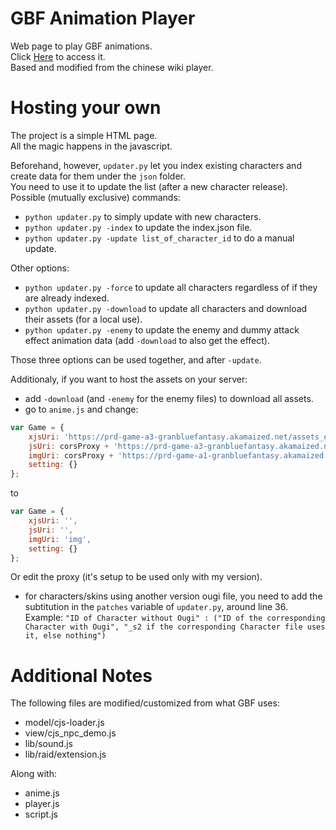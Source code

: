 # GBF Animation Player  
Web page to play GBF animations.  
Click [Here](https://mizagbf.github.io/GBFAP) to access it.  
Based and modified from the chinese wiki player.  
  
# Hosting your own  
The project is a simple HTML page.  
All the magic happens in the javascript.  

Beforehand, however, `updater.py` let you index existing characters and create data for them under the `json` folder.  
You need to use it to update the list (after a new character release).  
Possible (mutually exclusive) commands:  
* `python updater.py` to simply update with new characters.  
* `python updater.py -index` to update the index.json file.  
* `python updater.py -update list_of_character_id` to do a manual update.  
  
Other options:
* `python updater.py -force` to update all characters regardless of if they are already indexed.  
* `python updater.py -download` to update all characters and download their assets (for a local use).  
* `python updater.py -enemy` to update the enemy and dummy attack effect animation data (add `-download` to also get the effect).  

Those three options can be used together, and after `-update`.  
  
Additionaly, if you want to host the assets on your server:
* add `-download` (and `-enemy` for the enemy files) to download all assets.  
* go to `anime.js` and change:
```javascript
var Game = {
    xjsUri: 'https://prd-game-a3-granbluefantasy.akamaized.net/assets_en/VERSION/js',
    jsUri: corsProxy + 'https://prd-game-a3-granbluefantasy.akamaized.net/assets_en/VERSION/js',
    imgUri: corsProxy + 'https://prd-game-a1-granbluefantasy.akamaized.net/assets_en/img',
    setting: {}
};
```
to
```javascript
var Game = {
    xjsUri: '',
    jsUri: '',
    imgUri: 'img',
    setting: {}
};
```
Or edit the proxy (it's setup to be used only with my version).  
* for characters/skins using another version ougi file, you need to add the subtitution in the `patches` variable of `updater.py`, around line 36.  
Example: `"ID of Character without Ougi" : ("ID of the corresponding Character with Ougi", "_s2 if the corresponding Character file uses it, else nothing")`  
  
  
# Additional Notes  
The following files are modified/customized from what GBF uses:  
* model/cjs-loader.js  
* view/cjs_npc_demo.js  
* lib/sound.js  
* lib/raid/extension.js  
  
Along with:  
* anime.js  
* player.js  
* script.js  